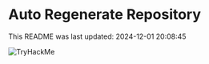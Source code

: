 # Auto Regenerate Repository

This README was last updated: 2024-12-01 20:08:45

 ![TryHackMe](https://tryhackme.com/badge/533634)